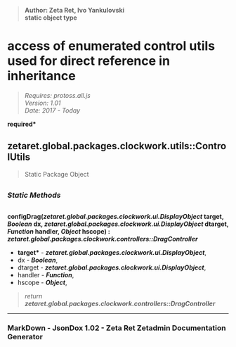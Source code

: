 > __Author: Zeta Ret, Ivo Yankulovski__  
> __static object type__  
# access of enumerated control utils used for direct reference in inheritance  
> *Requires: protoss.all.js*  
> *Version: 1.01*  
> *Date: 2017 - Today*  

__required*__

## zetaret.global.packages.clockwork.utils::ControlUtils  
>Static Package Object  


##  
### *Static Methods*  

##  
__configDrag(*zetaret.global.packages.clockwork.ui.DisplayObject* target, *Boolean* dx, *zetaret.global.packages.clockwork.ui.DisplayObject* dtarget, *Function* handler, *Object* hscope) : *zetaret.global.packages.clockwork.controllers::DragController*__  
  
- __target*__ - __*zetaret.global.packages.clockwork.ui.DisplayObject*__,   
- dx - __*Boolean*__,   
- dtarget - __*zetaret.global.packages.clockwork.ui.DisplayObject*__,   
- handler - __*Function*__,   
- hscope - __*Object*__,   
> *return __zetaret.global.packages.clockwork.controllers::DragController__*  

---  
### MarkDown - JsonDox 1.02 - Zeta Ret Zetadmin Documentation Generator
